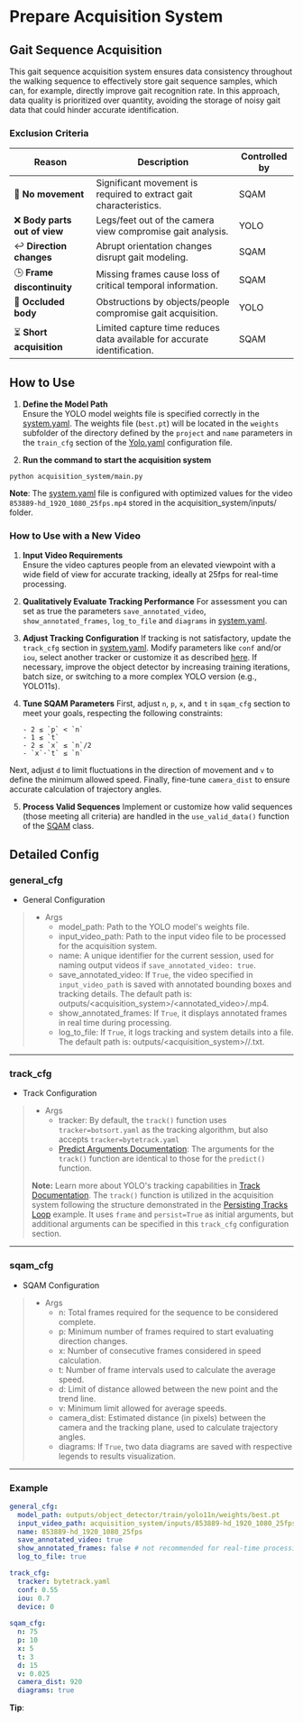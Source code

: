 # Prepare Acquisition System

## Gait Sequence Acquisition
This gait sequence acquisition system ensures data consistency throughout the walking sequence to effectively store gait sequence samples, which can, for example, directly improve gait recognition rate. In this approach, data quality is prioritized over quantity, avoiding the storage of noisy gait data that could hinder accurate identification.

### Exclusion Criteria  

| **Reason**                 | **Description**                                                                 | **Controlled by** |
|----------------------------|---------------------------------------------------------------------------------|-------------------|
| 🛑 **No movement**         | Significant movement is required to extract gait characteristics.               |SQAM              |
| ❌ **Body parts out of view** | Legs/feet out of the camera view compromise gait analysis.                  |YOLO               |
| ↩️ **Direction changes**   | Abrupt orientation changes disrupt gait modeling.                               |SQAM              |
| 🕒 **Frame discontinuity**  | Missing frames cause loss of critical temporal information.                    |SQAM              |
| 🚧 **Occluded body**        | Obstructions by objects/people compromise gait acquisition.                     |YOLO             |
| ⏳ **Short acquisition**    | Limited capture time reduces data available for accurate identification.       |SQAM              |


## How to Use

1. **Define the Model Path**  
  Ensure the YOLO model weights file is specified correctly in the [system.yaml](../acquisition_system/configs/system.yaml). The weights file (`best.pt`) will be located in the `weights` subfolder of the directory defined by the `project` and `name` parameters in the `train_cfg` section of the [Yolo.yaml](../object_detector/Yolo/Yolo.yaml) configuration file.

2. **Run the command to start the acquisition system**
  ```
  python acquisition_system/main.py
  ```
  **Note**:
  The [system.yaml](../acquisition_system/configs/system.yaml) file is configured with optimized values for the video `853889-hd_1920_1080_25fps.mp4` stored in the acquisition_system/inputs/ folder.

### How to Use with a New Video
1. **Input Video Requirements**  
  Ensure the video captures people from an elevated viewpoint with a wide field of view for accurate tracking, ideally at 25fps for real-time processing.

2. **Qualitatively Evaluate Tracking Performance**
  For assessment you can set as true the parameters `save_annotated_video`, `show_annotated_frames`, `log_to_file` and `diagrams` in [system.yaml](../acquisition_system/configs/system.yaml).

3. **Adjust Tracking Configuration**
  If tracking is not satisfactory, update the `track_cfg` section in [system.yaml](../acquisition_system/configs/system.yaml). Modify parameters like `conf` and/or `iou`, select another tracker or customize it as described [here](https://docs.ultralytics.com/pt/modes/track/#tracking-arguments). If necessary, improve the object detector by increasing training iterations, batch size, or switching to a more complex YOLO version (e.g., YOLO11s).

4. **Tune SQAM Parameters**
  First, adjust `n`, `p`, `x`, and `t` in `sqam_cfg` section to meet your goals, respecting the following constraints:
    ```
    - 2 ≤ `p` < `n`
    - 1 ≤ `t`
    - 2 ≤ `x` ≤ `n`/2
    - `x`⋅`t` ≤ `n` 
    ```
  Next, adjust `d` to limit fluctuations in the direction of movement and `v` to define the minimum allowed speed. Finally, fine-tune `camera_dist` to ensure accurate calculation of trajectory angles.

5. **Process Valid Sequences**
  Implement or customize how valid sequences (those meeting all criteria) are handled in the `use_valid_data()` function of the [SQAM](../acquisition_system/classes/sqam.py) class.


## Detailed Config

### general_cfg
* General Configuration
>
>   * Args
>       * model_path: Path to the YOLO model's weights file.
>       * input_video_path: Path to the input video file to be processed for the acquisition system.
>       * name: A unique identifier for the current session, used for naming output videos if `save_annotated_video: true`.
>       * save_annotated_video: If `True`, the video specified in `input_video_path` is saved with annotated bounding boxes and tracking details. The default path is: outputs/<acquisition_system>/<annotated_video>/<name>.mp4.
>       * show_annotated_frames: If `True`, it displays annotated frames in real time during processing.
>       * log_to_file: If `True`, it logs tracking and system details into a file. The default path is: outputs/<acquisition_system>/<logs>/<Datetime>.txt.
----

### track_cfg
* Track Configuration
>
>   * Args
>       * tracker: By default, the `track()` function uses `tracker=botsort.yaml` as the tracking algorithm, but also accepts `tracker=bytetrack.yaml`
>       * [Predict Arguments Documentation](https://docs.ultralytics.com/modes/predict/#inference-arguments): The arguments for the `track()` function are identical to those for the `predict()` function.     
>
>**Note:**
>Learn more about YOLO's tracking capabilities in [Track Documentation](https://docs.ultralytics.com/modes/track/). The `track()` function is utilized in the acquisition system following the structure demonstrated in the [Persisting Tracks Loop](https://docs.ultralytics.com/pt/modes/track/#persisting-tracks-loop) example. It uses `frame` and `persist=True` as initial arguments, but additional arguments can be specified in this `track_cfg` configuration section.
----

### sqam_cfg
* SQAM Configuration
>
>   * Args
>       * n: Total frames required for the sequence to be considered complete.
>       * p: Minimum number of frames required to start evaluating direction changes.
>       * x: Number of consecutive frames considered in speed calculation.
>       * t: Number of frame intervals used to calculate the average speed.
>       * d: Limit of distance allowed between the new point and the trend line.
>       * v: Minimum limit allowed for average speeds.
>       * camera_dist: Estimated distance (in pixels) between the camera and the tracking plane, used to calculate trajectory angles.
>       * diagrams: If `True`, two data diagrams are saved with respective legends to results visualization.
----

### Example
```yaml
general_cfg:
  model_path: outputs/object_detector/train/yolo11n/weights/best.pt
  input_video_path: acquisition_system/inputs/853889-hd_1920_1080_25fps.mp4
  name: 853889-hd_1920_1080_25fps
  save_annotated_video: true
  show_annotated_frames: false # not recommended for real-time processing due to delays
  log_to_file: true

track_cfg:
  tracker: bytetrack.yaml
  conf: 0.55
  iou: 0.7
  device: 0
 
sqam_cfg:
  n: 75
  p: 10
  x: 5
  t: 3
  d: 15
  v: 0.025
  camera_dist: 920
  diagrams: true
```

**Tip**: